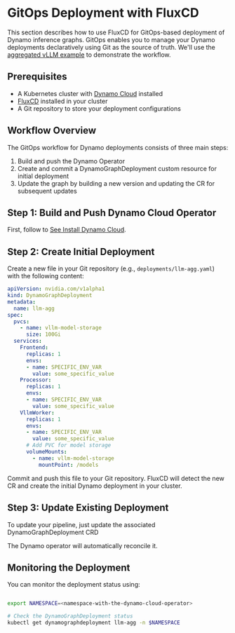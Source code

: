 # GitOps Deployment with FluxCD

This section describes how to use FluxCD for GitOps-based deployment of Dynamo inference graphs. GitOps enables you to manage your Dynamo deployments declaratively using Git as the source of truth. We'll use the [aggregated vLLM example](/docs/backends/vllm/README.md) to demonstrate the workflow.

## Prerequisites

- A Kubernetes cluster with [Dynamo Cloud](/docs/kubernetes/installation_guide.md) installed
- [FluxCD](https://fluxcd.io/flux/installation/) installed in your cluster
- A Git repository to store your deployment configurations

## Workflow Overview

The GitOps workflow for Dynamo deployments consists of three main steps:

1. Build and push the Dynamo Operator
2. Create and commit a DynamoGraphDeployment custom resource for initial deployment
3. Update the graph by building a new version and updating the CR for subsequent updates

## Step 1: Build and Push Dynamo Cloud Operator

First, follow to [See Install Dynamo Cloud](/docs/kubernetes/installation_guide.md).

## Step 2: Create Initial Deployment

Create a new file in your Git repository (e.g., `deployments/llm-agg.yaml`) with the following content:

```yaml
apiVersion: nvidia.com/v1alpha1
kind: DynamoGraphDeployment
metadata:
  name: llm-agg
spec:
  pvcs:
    - name: vllm-model-storage
      size: 100Gi
  services:
    Frontend:
      replicas: 1
      envs:
      - name: SPECIFIC_ENV_VAR
        value: some_specific_value
    Processor:
      replicas: 1
      envs:
      - name: SPECIFIC_ENV_VAR
        value: some_specific_value
    VllmWorker:
      replicas: 1
      envs:
      - name: SPECIFIC_ENV_VAR
        value: some_specific_value
      # Add PVC for model storage
      volumeMounts:
        - name: vllm-model-storage
          mountPoint: /models
```

Commit and push this file to your Git repository. FluxCD will detect the new CR and create the initial Dynamo deployment in your cluster.

## Step 3: Update Existing Deployment

To update your pipeline, just update the associated DynamoGraphDeployment CRD

The Dynamo operator will automatically reconcile it.

## Monitoring the Deployment

You can monitor the deployment status using:

```bash

export NAMESPACE=<namespace-with-the-dynamo-cloud-operator>

# Check the DynamoGraphDeployment status
kubectl get dynamographdeployment llm-agg -n $NAMESPACE
```